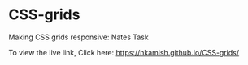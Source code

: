 # CSS-grids
Making CSS grids responsive: Nates Task

To view the live link, Click here: https://nkamish.github.io/CSS-grids/
